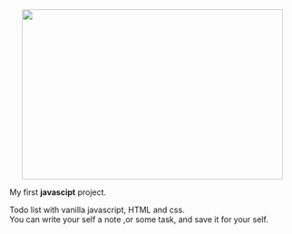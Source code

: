 <!-- ![Capture (2)](https://user-images.githubusercontent.com/84085280/141696524-e8c38cb2-96d9-43c2-a95d-37adb861196b.png) -->
<!-- ![todos-gif](https://user-images.githubusercontent.com/84085280/174052188-6e7ee848-0787-43f0-821e-09e7263a798c.gif) -->

<div align="center">
  <img width="460" height="300" src="https://user-images.githubusercontent.com/84085280/174052188-6e7ee848-0787-43f0-821e-09e7263a798c.gif">
</div>

My first <b>javascipt</b> project.

Todo list with vanilla javascript, HTML and css.  
You can write your self a note ,or some task, and save it for your self.
